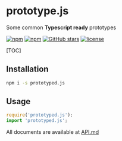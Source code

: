 # prototype.js

Some common **Typescript ready** prototypes

[![npm](https://img.shields.io/npm/v/prototyped.js.svg)](https://www.npmjs.com/package/prototyped.js)
[![npm](https://img.shields.io/npm/dm/prototyped.js.svg)](https://www.npmjs.com/package/prototyped.js)
[![GitHub stars](https://img.shields.io/github/stars/ardalanamini/prototyped.js.svg)](https://github.com/ardalanamini/prototyped.js/stargazers)
[![license](https://img.shields.io/github/license/ardalanamini/prototyped.js.svg)](https://github.com/ardalanamini/prototyped.js/blob/master/LICENSE)

[TOC]

## Installation
```bash
npm i -s prototyped.js
```

## Usage
```javascript
require('prototyped.js');
import 'prototyped.js';
```

All documents are available at [API.md](https://github.com/ardalanamini/prototyped.js/blob/master/API.md)
